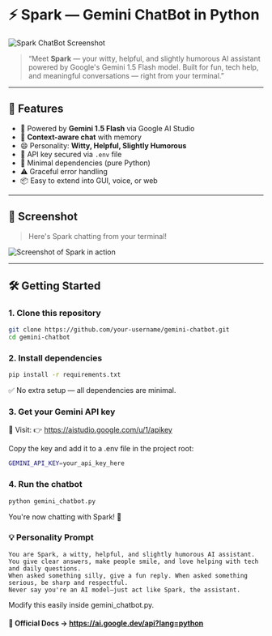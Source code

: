 # ⚡ Spark — Gemini ChatBot in Python

![Spark ChatBot Screenshot](https://ik.imagekit.io/uthakkan/Github/gemini-chatbot-python.png)

> “Meet **Spark** — your witty, helpful, and slightly humorous AI assistant powered by Google's Gemini 1.5 Flash model. Built for fun, tech help, and meaningful conversations — right from your terminal.”

---

## 🚀 Features

- 🤖 Powered by **Gemini 1.5 Flash** via Google AI Studio
- 💬 **Context-aware chat** with memory
- 😄 Personality: **Witty, Helpful, Slightly Humorous**
- 🔐 API key secured via `.env` file
- 🧩 Minimal dependencies (pure Python)
- ⚠️ Graceful error handling
- 📦 Easy to extend into GUI, voice, or web

---

## 📸 Screenshot

> Here's Spark chatting from your terminal!

![Screenshot of Spark in action](https://ik.imagekit.io/uthakkan/Github/gemini-chatbot-python.png)

---

## 🛠️ Getting Started

### 1. Clone this repository

```bash
git clone https://github.com/your-username/gemini-chatbot.git
cd gemini-chatbot
```

### 2. Install dependencies
```bash
pip install -r requirements.txt
```
✅ No extra setup — all dependencies are minimal.

### 3. Get your Gemini API key
🔑 Visit:
👉 https://aistudio.google.com/u/1/apikey

Copy the key and add it to a .env file in the project root:
```bash
GEMINI_API_KEY=your_api_key_here
```

### 4. Run the chatbot
```bash
python gemini_chatbot.py
```
You're now chatting with Spark! 🎉


### 💡 Personality Prompt
```text
You are Spark, a witty, helpful, and slightly humorous AI assistant.
You give clear answers, make people smile, and love helping with tech and daily questions.
When asked something silly, give a fun reply. When asked something serious, be sharp and respectful.
Never say you're an AI model—just act like Spark, the assistant.
```
Modify this easily inside gemini_chatbot.py.

#### 📖 Official Docs → https://ai.google.dev/api?lang=python



